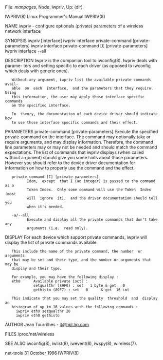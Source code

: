 File: *manpages*,  Node: iwpriv,  Up: (dir)

IWPRIV(8)                  Linux Programmer's Manual                 IWPRIV(8)



NAME
       iwpriv - configure optionals (private) parameters of a wireless network
       interface

SYNOPSIS
       iwpriv [interface]
       iwpriv interface private-command [private-parameters]
       iwpriv interface private-command [I] [private-parameters]
       iwpriv interface --all

DESCRIPTION
       Iwpriv is the companion tool to iwconfig(8).  Iwpriv deals with parame-
       ters  and setting specific to each driver (as opposed to iwconfig which
       deals with generic ones).

       Without any argument, iwpriv list the available private commands avail-
       able  on  each  interface,  and the parameters that they require. Using
       this information, the user may apply those interface specific  commands
       on the specified interface.

       In  theory, the documentation of each device driver should indicate how
       to use those interface specific commands and their effect.

PARAMETERS
       private-command [private-parameters]
              Execute the specified private-command on the interface.
              The command may optionally take or require  arguments,  and  may
              display  information. Therefore, the command line parameters may
              or may not be needed and should match the command  expectations.
              The  list  of commands that iwpriv displays (when called without
              argument) should give you some hints about those parameters.
              However you should refer to the device driver documentation  for
              information on how to properly use the command and the effect.

       private-command [I] [private-parameters]
              Idem,  except  that I (an integer) is passed to the command as a
              Token Index.  Only some command will use the Token  Index  (most
              will  ignore  it),  and the driver documentation should tell you
              when it's needed.

       -a/--all
              Execute and display all the private commands that don't take any
              arguments (i.e.  read only).

DISPLAY
       For each device which support private commands, iwpriv will display the
       list of private commands available.

       This include the name of the private command, the number  or  arguments
       that may be set and their type, and the number or arguments that may be
       display and their type.

       For example, you may have the following display :
       eth0      Available private ioctl :
                 setqualthr (89F0) : set   1 byte & get   0
                 gethisto (89F7) : set   0      & get  16 int

       This indicate that you may set the quality  threshold  and  display  an
       histogram of up to 16 values with the following commands :
         iwpriv eth0 setqualthr 20
         iwpriv eth0 gethisto

AUTHOR
       Jean Tourrilhes - jt@hpl.hp.com

FILES
       /proc/net/wireless

SEE ALSO
       iwconfig(8), iwlist(8), iwevent(8), iwspy(8), wireless(7).



net-tools                       31 October 1996                      IWPRIV(8)
